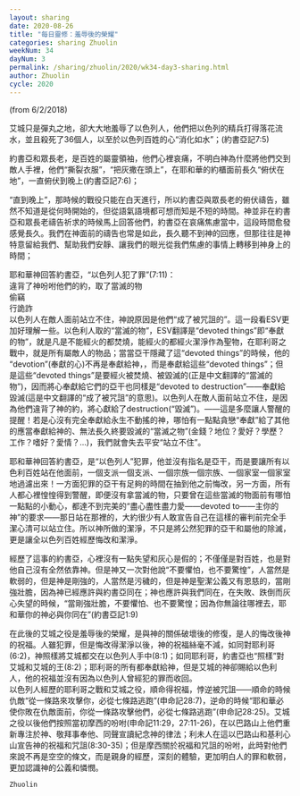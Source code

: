 ```yaml
---
layout: sharing
date: 2020-08-26
title: "每日靈修：羞辱後的榮耀"
categories: sharing Zhuolin
weekNum: 34
dayNum: 3
permalink: /sharing/zhuolin/2020/wk34-day3-sharing.html
author: Zhuolin
cycle: 2020
---
```

(from 6/2/2018)

艾城只是彈丸之地，卻大大地羞辱了以色列人，他們把以色列的精兵打得落花流水，並且殺死了36個人，以至於以色列百姓的心“消化如水”；(約書亞記7:5)  

約書亞和眾長老，是百姓的屬靈領袖，他們心裡哀痛，不明白神為什麼將他們交到敵人手裡，他們“撕裂衣服”，“把灰撒在頭上”，在耶和華的約櫃面前長久“俯伏在地”，一直俯伏到晚上(約書亞記7:6)；  

“直到晚上”，那時候的戰役只能在白天進行，所以約書亞與眾長老的俯伏禱告，雖然不知道是從何時開始的，但從語氣語境都可想而知是不短的時間。神並非在約書亞和眾長老禱告祈求的時候馬上回答他們，約書亞在哀痛焦慮當中，這段時間愈發感覺長久。我們在神面前的禱告也常是如此，長久聽不到神的回應，但那往往是神特意留給我們、幫助我們安靜、讓我們的眼光從我們焦慮的事情上轉移到神身上的時間；  

耶和華神回答約書亞，“以色列人犯了罪”(7:11)：  
違背了神吩咐他們的約，取了當滅的物  
偷竊  
行詭詐  
以色列人在敵人面前站立不住，神說原因是他們“成了被咒詛的”。這一段看ESV更加好理解一些。以色利人取的“當滅的物”，ESV翻譯是“devoted things”即“奉獻的物”，就是凡是不能經火的都焚燒，能經火的都經火潔淨作為聖物，在耶利哥之戰中，就是所有屬敵人的物品；當當亞干隱藏了這“devoted things”的時候，他的 “devotion”(奉獻的心)不再是奉獻給神，，而是奉獻給這些“devoted things”；但是這些“devoted things”是要經火被焚燒、被毀滅的(正是中文翻譯的“當滅的物”)，因而將心奉獻給它們的亞干也同樣是“devoted to destruction”——奉獻給毀滅(這是中文翻譯的“成了被咒詛”的意思)。以色列人在敵人面前站立不住，是因為他們違背了神的約，將心獻給了destruction(“毀滅”)。——這是多麼讓人警醒的提醒！若是心沒有完全奉獻給永生不動搖的神，哪怕有一點點貪戀“奉獻”給了其他的應當奉獻給神的、無法長久終要毀滅的“當滅之物”(金錢？地位？愛好？學歷？工作？嗜好？愛情？...)，我們就會失去平安“站立不住”。  

耶和華神回答約書亞，是“以色列人”犯罪，他並沒有指名是亞干，而是要讓所有以色利百姓站在他面前，一個支派一個支派、一個宗族一個宗族、一個家室一個家室地過濾出來！一方面犯罪的亞干有足夠的時間在抽到他之前悔改，另一方面，所有人都心裡惶惶得到警醒，即便沒有拿當滅的物，只要曾在這些當滅的物面前有哪怕一點點的小動心，都達不到完美的“盡心盡性盡力愛——devoted to——主你的神”的要求——那日站在那裡的，大約很少有人敢宣告自己在這樣的審判前完全手潔心清可以站立住。所以神所做的潔淨，不只是將公然犯罪的亞干和屬他的除滅，更是讓全以色列百姓經歷悔改和潔淨。  

經歷了這事的約書亞，心裡沒有一點失望和灰心是假的；不僅僅是對百姓，也是對他自己沒有全然依靠神。但是神又一次對他說“不要懼怕，也不要驚惶”，人當然是軟弱的，但是神是剛強的，人當然是污穢的，但是神是聖潔公義又有恩慈的，當剛強壯膽，因為神已經應許與約書亞同在；神也應許與我們同在，在失敗、跌倒而灰心失望的時候，“當剛強壯膽，不要懼怕、也不要驚惶；因為你無論往哪裡去，耶和華你的神必與你同在”(約書亞記1:9)  

在此後的艾城之役是羞辱後的榮耀，是與神的關係破壞後的修復，是人的悔改後神的祝福。人雖犯罪，但是悔改得潔淨以後，神的祝福絲毫不減，如同對耶利哥(6:2)，神照樣將艾城都交在以色列人手中(8:1)；如同耶利哥，約書亞也“照樣”對艾城和艾城的王(8:2)；耶利哥的所有都奉獻給神，但是艾城的神卻賜給以色利人，他的祝福並沒有因為以色列人曾經犯的罪而收回。  
以色列人經歷的耶利哥之戰和艾城之役，順命得祝福，悖逆被咒詛——順命的時候仇敵“從一條路來攻擊你，必從七條路逃跑”(申命記28:7)，逆命的時候“耶和華必使你敗在仇敵面前，你從一條路攻擊他們，必從七條路逃跑”(申命記28:25)。艾城之役以後他們按照當初摩西的吩咐(申命記11:29，27:11-26)，在以巴路山上他們重新專注於神、敬拜事奉他、同聲宣讀紀念神的律法；利未人在這以巴路山和基利心山宣告神的祝福和咒詛(8:30-35)；但是摩西關於祝福和咒詛的吩咐，此時對他們來說不再是空空的條文，而是親身的經歷，深刻的體驗，更加明白人的罪和軟弱，更加認識神的公義和憐憫。  

`Zhuolin`  

